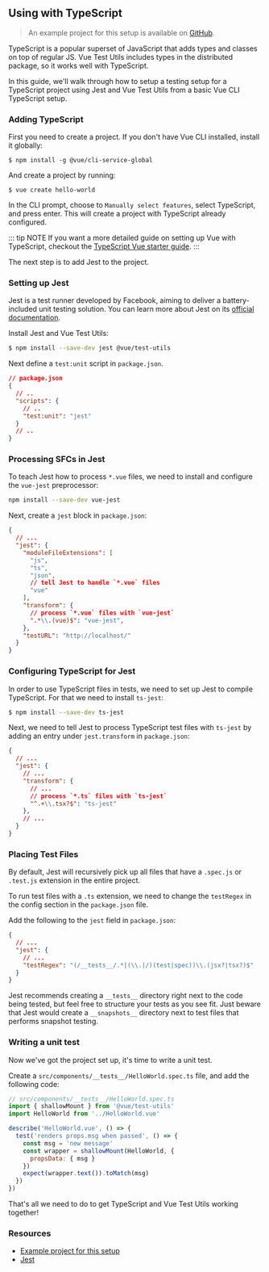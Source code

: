 ## Using with TypeScript

> An example project for this setup is available on [GitHub](https://github.com/vuejs/vue-test-utils-typescript-example).

TypeScript is a popular superset of JavaScript that adds types and classes on top of regular JS. Vue Test Utils includes types in the distributed package, so it works well with TypeScript.

In this guide, we'll walk through how to setup a testing setup for a TypeScript project using Jest and Vue Test Utils from a basic Vue CLI TypeScript setup.

### Adding TypeScript

First you need to create a project. If you don't have Vue CLI installed, install it globally:

```shell
$ npm install -g @vue/cli-service-global
```

And create a project by running:

```shell
$ vue create hello-world
```

In the CLI prompt, choose to `Manually select features`, select TypeScript, and press enter. This will create a project with TypeScript already configured.

::: tip NOTE
If you want a more detailed guide on setting up Vue with TypeScript, checkout the [TypeScript Vue starter guide](https://github.com/Microsoft/TypeScript-Vue-Starter).
:::

The next step is to add Jest to the project.

### Setting up Jest

Jest is a test runner developed by Facebook, aiming to deliver a battery-included unit testing solution. You can learn more about Jest on its [official documentation](https://facebook.github.io/jest/).

Install Jest and Vue Test Utils:

```bash
$ npm install --save-dev jest @vue/test-utils
```

Next define a `test:unit` script in `package.json`.

```json
// package.json
{
  // ..
  "scripts": {
    // ..
    "test:unit": "jest"
  }
  // ..
}
```

### Processing SFCs in Jest

To teach Jest how to process `*.vue` files, we need to install and configure the `vue-jest` preprocessor:

``` bash
npm install --save-dev vue-jest
```

Next, create a `jest` block in `package.json`:

``` json
{
  // ...
  "jest": {
    "moduleFileExtensions": [
      "js",
      "ts",
      "json",
      // tell Jest to handle `*.vue` files
      "vue"
    ],
    "transform": {
      // process `*.vue` files with `vue-jest`
      ".*\\.(vue)$": "vue-jest",
    },
    "testURL": "http://localhost/"
  }
}
```

### Configuring TypeScript for Jest

In order to use TypeScript files in tests, we need to set up Jest to compile TypeScript. For that we need to install `ts-jest`:

``` bash
$ npm install --save-dev ts-jest
```

Next, we need to tell Jest to process TypeScript test files with `ts-jest` by adding an entry under `jest.transform` in `package.json`:

``` json
{
  // ...
  "jest": {
    // ...
    "transform": {
      // ...
      // process `*.ts` files with `ts-jest`
      "^.+\\.tsx?$": "ts-jest"
    },
    // ...
  }
}
```

### Placing Test Files

By default, Jest will recursively pick up all files that have a `.spec.js` or `.test.js` extension in the entire project.

To run test files with a `.ts` extension, we need to change the `testRegex` in the config section in the `package.json` file.

Add the following to the `jest` field in `package.json`:

``` json
{
  // ...
  "jest": {
    // ...
    "testRegex": "(/__tests__/.*|(\\.|/)(test|spec))\\.(jsx?|tsx?)$"
  }
}
```

Jest recommends creating a `__tests__` directory right next to the code being tested, but feel free to structure your tests as you see fit. Just beware that Jest would create a `__snapshots__` directory next to test files that performs snapshot testing.

### Writing a unit test

Now we've got the project set up, it's time to write a unit test.

Create a `src/components/__tests__/HelloWorld.spec.ts` file, and add the following code:

```js
// src/components/__tests__/HelloWorld.spec.ts
import { shallowMount } from '@vue/test-utils'
import HelloWorld from '../HelloWorld.vue'

describe('HelloWorld.vue', () => {
  test('renders props.msg when passed', () => {
    const msg = 'new message'
    const wrapper = shallowMount(HelloWorld, {
      propsData: { msg }
    })
    expect(wrapper.text()).toMatch(msg)
  })
})
```

That's all we need to do to get TypeScript and Vue Test Utils working together!

### Resources

- [Example project for this setup](https://github.com/vuejs/vue-test-utils-typescript-example)
- [Jest](https://facebook.github.io/jest/)
